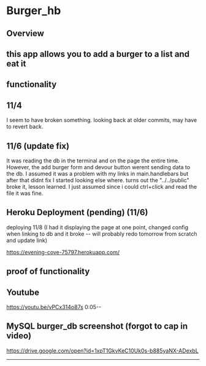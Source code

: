 # Burger_hb

## Overview 
this app allows you to add a burger to a list and eat it
-------------------------------------------------------

## functionality 

## 11/4
I seem to have broken something. looking back at older commits, may have to revert back.

## 11/6 (update fix)
  It was reading the db in the terminal and on the page the entire time. However, the add burger form and devour button werent sending data to the db. I assumed it was a problem with my links in main.handlebars but after that didnt fix I started looking else where. turns out the "../../public" broke it, lesson learned. I just assumed since i could ctrl+click and read the file it was fine.
 
  ## Heroku Deployment (pending) (11/6)
   deploying 11/8 (I had it displaying the page at one point, changed config when linking to db and it broke -- will probably redo tomorrow from scratch and update link)

   https://evening-cove-75797.herokuapp.com/

  ## proof of functionality

  ## Youtube 
  https://youtu.be/vPCx314o87s   0:05--

  ## MySQL burger_db screenshot (forgot to cap in video)
  https://drive.google.com/open?id=1xpT1GkvKeC10Uk0s-b885yaNX-ADexbL

  ------------------------------------------------

  





